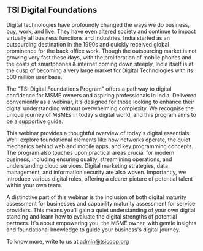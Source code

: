 ## TSI Digital Foundations

Digital technologies have profoundly changed the ways we do business, buy, work, and live. They have even altered society and continue to impact virtually all business functions and industries. India started as an outsourcing destination in the 1990s and quickly received global prominence for the back office work. Though the outsourcing market is not growing very fast these days, with the proliferation of mobile phones and the costs of smartphones & internet coming down steeply, India itself is at the cusp of becoming a very large market for Digital Technologies with its 500 million user base.

The "TSI Digital Foundations Program" offers a pathway to digital confidence for MSME owners and aspiring professionals in India. Delivered conveniently as a webinar, it's designed for those looking to enhance their digital understanding without overwhelming complexity. We recognise the unique journey of MSMEs in today's digital world, and this program aims to be a supportive guide.

This webinar provides a thoughtful overview of today's digital essentials. We'll explore foundational elements like how networks operate, the quiet mechanics behind web and mobile apps, and key programming concepts. The program also touches upon practical areas crucial for modern business, including ensuring quality, streamlining operations, and understanding cloud services. Digital marketing strategies, data management, and information security are also woven. Importantly, we introduce various digital roles, offering a clearer picture of potential talent within your own team.

A distinctive part of this webinar is the inclusion of both digital maturity assessment for businesses and capability maturity assessment for service providers. This means you'll gain a quiet understanding of your own digital standing and learn how to evaluate the digital strengths of potential partners. It's about empowering you, the MSME owner, with gentle insights and foundational knowledge to guide your business's digital journey.

To know more, write to us at admin@tsicoop.org
